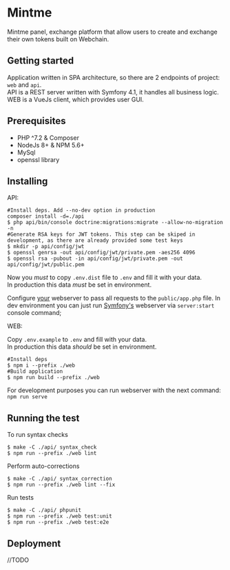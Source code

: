 Mintme
======

Mintme panel, exchange platform that allow users to create and exchange their own tokens built on Webchain.

Getting started
---------------

Application written in SPA architecture, so there are 2 endpoints of project: `web` and `api`.
<br>API is a REST server written with Symfony 4.1, it handles all business logic.
<br>WEB is a VueJs client, which provides user GUI.

Prerequisites
-------------

* PHP ^7.2 & Composer
* NodeJs 8+ & NPM 5.6+
* MySql
* openssl library

Installing
----------
API:
```$xslt
#Install deps. Add --no-dev option in production
composer install -d=./api
$ php api/bin/console doctrine:migrations:migrate --allow-no-migration -n
#Generate RSA keys for JWT tokens. This step can be skiped in development, as there are already provided some test keys
$ mkdir -p api/config/jwt
$ openssl genrsa -out api/config/jwt/private.pem -aes256 4096
$ openssl rsa -pubout -in api/config/jwt/private.pem -out api/config/jwt/public.pem
```
Now you *must* to copy `.env.dist` file to `.env` and fill it with your data.<br>
In production this data *must* be set in environment.<br>

Configure [your](https://symfony.com/doc/current/setup/web_server_configuration.html#content_wrapper) webserver to pass all requests to the `public/app.php` file.
 In dev environment you can just run [Symfony's](https://symfony.com/doc/current/setup/built_in_web_server.html) webserver via `server:start` console command;

WEB:

Copy `.env.example` to `.env` and fill with your data.<br>
In production this data *should* be set in environment.<br>
```$xslt
#Install deps
$ npm i --prefix ./web
#Build application
$ npm run build --prefix ./web
```

For development purposes you can run webserver with the next command: `npm run serve`

Running the test
----------------
To run syntax checks
```
$ make -C ./api/ syntax_check
$ npm run --prefix ./web lint
```
Perform auto-corrections
```
$ make -C ./api/ syntax_correction
$ npm run --prefix ./web lint --fix
```
Run tests
```
$ make -C ./api/ phpunit
$ npm run --prefix ./web test:unit
$ npm run --prefix ./web test:e2e
```

Deployment
----------

//TODO